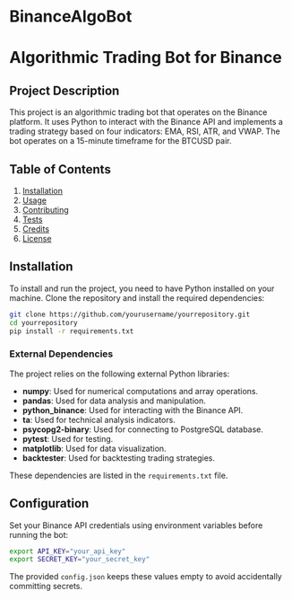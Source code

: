 # BinanceAlgoBot
# Algorithmic Trading Bot for Binance

## Project Description

This project is an algorithmic trading bot that operates on the Binance platform. It uses Python to interact with the Binance API and implements a trading strategy based on four indicators: EMA, RSI, ATR, and VWAP. The bot operates on a 15-minute timeframe for the BTCUSD pair.

## Table of Contents

1. [Installation](#installation)
2. [Usage](#usage)
3. [Contributing](#contributing)
4. [Tests](#tests)
5. [Credits](#credits)
6. [License](#license)

## Installation

To install and run the project, you need to have Python installed on your machine. Clone the repository and install the required dependencies:

```bash
git clone https://github.com/yourusername/yourrepository.git
cd yourrepository
pip install -r requirements.txt
```

### External Dependencies

The project relies on the following external Python libraries:

*   **numpy**: Used for numerical computations and array operations.
*   **pandas**: Used for data analysis and manipulation.
*   **python\_binance**: Used for interacting with the Binance API.
*   **ta**: Used for technical analysis indicators.
*   **psycopg2-binary**: Used for connecting to PostgreSQL database.
*   **pytest**: Used for testing.
*   **matplotlib**: Used for data visualization.
*   **backtester**: Used for backtesting trading strategies.

These dependencies are listed in the `requirements.txt` file.

## Configuration

Set your Binance API credentials using environment variables before running the bot:

```bash
export API_KEY="your_api_key"
export SECRET_KEY="your_secret_key"
```

The provided `config.json` keeps these values empty to avoid accidentally committing secrets.
